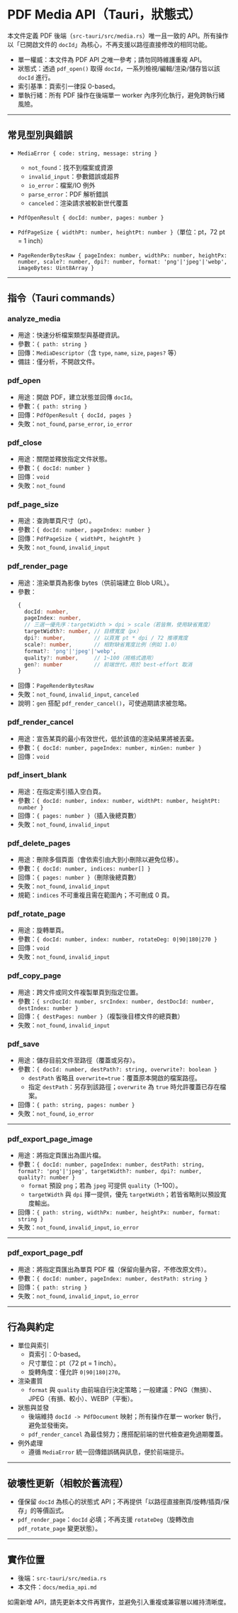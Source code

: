# PDF Media API（Tauri，狀態式）

本文件定義 PDF 後端（`src-tauri/src/media.rs`）唯一且一致的 API。所有操作以「已開啟文件的 `docId`」為核心，不再支援以路徑直接修改的相同功能。

- 單一權威：本文件為 PDF API 之唯一參考；請勿同時維護重複 API。
- 狀態式：透過 `pdf_open()` 取得 `docId`，一系列檢視/編輯/渲染/儲存皆以該 `docId` 進行。
- 索引基準：頁索引一律採 0-based。
- 單執行緒：所有 PDF 操作在後端單一 worker 內序列化執行，避免跨執行緒風險。

---

## 常見型別與錯誤

- `MediaError { code: string, message: string }`
  - `not_found`：找不到檔案或資源
  - `invalid_input`：參數錯誤或超界
  - `io_error`：檔案/IO 例外
  - `parse_error`：PDF 解析錯誤
  - `canceled`：渲染請求被較新世代覆蓋

- `PdfOpenResult { docId: number, pages: number }`
- `PdfPageSize { widthPt: number, heightPt: number }`（單位：pt，72 pt = 1 inch）
- `PageRenderBytesRaw { pageIndex: number, widthPx: number, heightPx: number, scale?: number, dpi?: number, format: 'png'|'jpeg'|'webp', imageBytes: Uint8Array }`

---

## 指令（Tauri commands）

### analyze_media
- 用途：快速分析檔案類型與基礎資訊。
- 參數：`{ path: string }`
- 回傳：`MediaDescriptor`（含 `type`, `name`, `size`, `pages?` 等）
- 備註：僅分析，不開啟文件。

### pdf_open
- 用途：開啟 PDF，建立狀態並回傳 `docId`。
- 參數：`{ path: string }`
- 回傳：`PdfOpenResult { docId, pages }`
- 失敗：`not_found`, `parse_error`, `io_error`

### pdf_close
- 用途：關閉並釋放指定文件狀態。
- 參數：`{ docId: number }`
- 回傳：`void`
- 失敗：`not_found`

### pdf_page_size
- 用途：查詢單頁尺寸（pt）。
- 參數：`{ docId: number, pageIndex: number }`
- 回傳：`PdfPageSize { widthPt, heightPt }`
- 失敗：`not_found`, `invalid_input`

### pdf_render_page
- 用途：渲染單頁為影像 bytes（供前端建立 Blob URL）。
- 參數：
  ```ts
  {
    docId: number,
    pageIndex: number,
    // 三選一優先序：targetWidth > dpi > scale（若皆無，使用缺省寬度）
    targetWidth?: number, // 目標寬度（px）
    dpi?: number,         // 以頁寬 pt * dpi / 72 推導寬度
    scale?: number,       // 相對缺省寬度比例（例如 1.0）
    format?: 'png'|'jpeg'|'webp',
    quality?: number,     // 1~100（視格式適用）
    gen?: number          // 前端世代，用於 best-effort 取消
  }
  ```
- 回傳：`PageRenderBytesRaw`
- 失敗：`not_found`, `invalid_input`, `canceled`
- 說明：`gen` 搭配 `pdf_render_cancel()`，可使過期請求被忽略。

### pdf_render_cancel
- 用途：宣告某頁的最小有效世代，低於該值的渲染結果將被丟棄。
- 參數：`{ docId: number, pageIndex: number, minGen: number }`
- 回傳：`void`

### pdf_insert_blank
- 用途：在指定索引插入空白頁。
- 參數：`{ docId: number, index: number, widthPt: number, heightPt: number }`
- 回傳：`{ pages: number }`（插入後總頁數）
- 失敗：`not_found`, `invalid_input`

### pdf_delete_pages
- 用途：刪除多個頁面（會依索引由大到小刪除以避免位移）。
- 參數：`{ docId: number, indices: number[] }`
- 回傳：`{ pages: number }`（刪除後總頁數）
- 失敗：`not_found`, `invalid_input`
- 規範：`indices` 不可重複且需在範圍內；不可刪成 0 頁。

### pdf_rotate_page
- 用途：旋轉單頁。
- 參數：`{ docId: number, index: number, rotateDeg: 0|90|180|270 }`
- 回傳：`void`
- 失敗：`not_found`, `invalid_input`

### pdf_copy_page
- 用途：跨文件或同文件複製單頁到指定位置。
- 參數：`{ srcDocId: number, srcIndex: number, destDocId: number, destIndex: number }`
- 回傳：`{ destPages: number }`（複製後目標文件的總頁數）
- 失敗：`not_found`, `invalid_input`

### pdf_save
- 用途：儲存目前文件至路徑（覆蓋或另存）。
- 參數：`{ docId: number, destPath?: string, overwrite?: boolean }`
  - `destPath` 省略且 `overwrite=true`：覆蓋原本開啟的檔案路徑。
  - 指定 `destPath`：另存到該路徑；`overwrite` 為 `true` 時允許覆蓋已存在檔案。
- 回傳：`{ path: string, pages: number }`
- 失敗：`not_found`, `io_error`

---

### pdf_export_page_image
- 用途：將指定頁匯出為圖片檔。
- 參數：`{ docId: number, pageIndex: number, destPath: string, format?: 'png'|'jpeg', targetWidth?: number, dpi?: number, quality?: number }`
  - `format` 預設 `png`；若為 `jpeg` 可提供 `quality`（1–100）。
  - `targetWidth` 與 `dpi` 擇一提供，優先 `targetWidth`；若皆省略則以預設寬度輸出。
- 回傳：`{ path: string, widthPx: number, heightPx: number, format: string }`
- 失敗：`not_found`, `invalid_input`, `io_error`

---

### pdf_export_page_pdf
- 用途：將指定頁匯出為單頁 PDF 檔（保留向量內容，不修改原文件）。
- 參數：`{ docId: number, pageIndex: number, destPath: string }`
- 回傳：`{ path: string }`
- 失敗：`not_found`, `invalid_input`, `io_error`

---

## 行為與約定

- 單位與索引
  - 頁索引：0-based。
  - 尺寸單位：pt（72 pt = 1 inch）。
  - 旋轉角度：僅允許 `0|90|180|270`。
- 渲染畫質
  - `format` 與 `quality` 由前端自行決定策略；一般建議：PNG（無損）、JPEG（有損、較小）、WEBP（平衡）。
- 狀態與並發
  - 後端維持 `docId -> PdfDocument` 映射；所有操作在單一 worker 執行，避免並發衝突。
  - `pdf_render_cancel` 為最佳努力；應搭配前端的世代檢查避免過期覆蓋。
- 例外處理
  - 遵循 `MediaError` 統一回傳錯誤碼與訊息，便於前端提示。

---

## 破壞性更新（相較於舊流程）

- 僅保留 `docId` 為核心的狀態式 API；不再提供「以路徑直接刪頁/旋轉/插頁/保存」的等價函式。
- `pdf_render_page`：`docId` 必填；不再支援 `rotateDeg`（旋轉改由 `pdf_rotate_page` 變更狀態）。

---

## 實作位置

- 後端：`src-tauri/src/media.rs`
- 本文件：`docs/media_api.md`

如需新增 API，請先更新本文件再實作，並避免引入重複或兼容層以維持清晰度。

